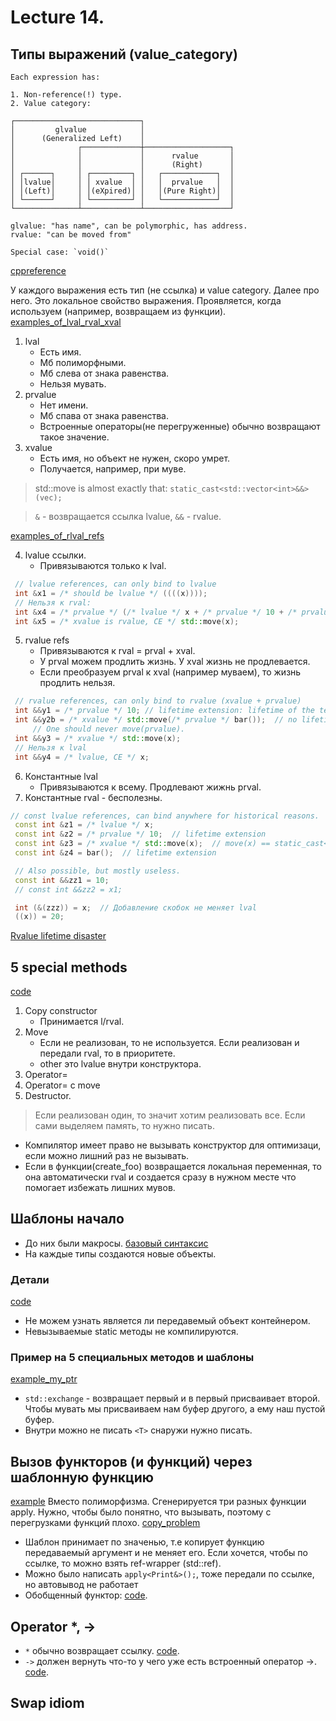 # Lecture 14.

## Типы выражений (value_category)

```
Each expression has:

1. Non-reference(!) type.
2. Value category: 

┌────────────────────────────┐
│         glvalue            │
│      (Generalized Left)    │
│              ┌─────────────┼───────────────────┐
│              │             │      rvalue       │
│              │             │      (Right)      │
│ ┌──────┐     │ ┌─────────┐ │   ┌────────────┐  │
│ │lvalue│     │ │ xvalue  │ │   │  prvalue   │  │
│ │(Left)│     │ │(eXpired)│ │   │(Pure Right)│  │
│ └──────┘     │ └─────────┘ │   └────────────┘  │
└──────────────┴─────────────┴───────────────────┘

glvalue: "has name", can be polymorphic, has address.
rvalue: "can be moved from"

Special case: `void()`
```

[cppreference](https://en.cppreference.com/w/cpp/language/value_category)

У каждого выражения есть тип (не ссылка) и value category. Далее про него. Это локальное свойство выражения.
Проявляется, когда используем (например, возвращаем из функции).  
[examples_of_lval_rval_xval](../14-220110/01-move-semantics/01-value-category.cpp)

1. lval
    - Есть имя.
    - Мб полиморфными.
    - Мб слева от знака равенства.
    - Нельзя мувать.
2. prvalue
    - Нет имени.
    - Мб спава от знака равенства.
    - Встроенные операторы(не перегруженные) обычно возвращают такое значение.
3. xvalue
    - Есть имя, но объект не нужен, скоро умрет.
    - Получается, например, при муве.

> std::move is almost exactly that: `static_cast<std::vector<int>&&>(vec);`

> `&` - возвращается ссылка lvalue, `&&` - rvalue.

[examples_of_rlval_refs](../14-220110/01-move-semantics/02-refs.cpp)

4. lvalue ссылки.
    - Привязываются только к lval.

```c++
 // lvalue references, can only bind to lvalue
 int &x1 = /* should be lvalue */ ((((x))));
 // Нельзя к rval:
 int &x4 = /* prvalue */ (/* lvalue */ x + /* prvalue */ 10 + /* prvalue */ bar());  // CE
 int &x5 = /* xvalue is rvalue, CE */ std::move(x);
```

5. rvalue refs
    - Привязываются к rval = prval + xval.
    - У prval можем продлить жизнь. У xval жизнь не продлевается.
    - Если преобразуем prval к xval (например муваем), то жизнь продлить нельзя.

```c++
 // rvalue references, can only bind to rvalue (xvalue + prvalue)
 int &&y1 = /* prvalue */ 10; // lifetime extension: lifetime of the temporary is extended to lifetime of y2
 int &&y2b = /* xvalue */ std::move(/* prvalue */ bar());  // no lifetime extension, accessing y2b is UB.
     // One should never move(prvalue).
 int &&y3 = /* xvalue */ std::move(x);
 // Нельзя к lval
 int &&y4 = /* lvalue, CE */ x;
```

6. Константные lval
    - Привязываются к всему. Продлевают жижнь prval.
7. Константные rval - бесполезны.

```c++
// const lvalue references, can bind anywhere for historical reasons.
 const int &z1 = /* lvalue */ x;
 const int &z2 = /* prvalue */ 10;  // lifetime extension
 const int &z3 = /* xvalue */ std::move(x);  // move(x) == static_cast<int&&>(x)
 const int &z4 = bar();  // lifetime extension

 // Also possible, but mostly useless.
 const int &&zz1 = 10;
 // const int &&zz2 = x1;

 int (&(zzz)) = x;  // Добавление скобок не меняет lval
 ((x)) = 20;
```

[Rvalue lifetime disaster](https://www.youtube.com/watch?v=zzkpTbJiFPM)

## 5 special methods

[code](../14-220110/01-move-semantics/03-specials.cpp)

1. Copy constructor
    - Принимается l/rval.
2. Move
    - Если не реализован, то не используется. Если реализован и передали rval, то в приоритете.
    - other это lvalue внутри конструктора.
3. Operator=
4. Operator= с move
5. Destructor.

> Если реализован один, то значит хотим реализовать все. Если сами выделяем память, то нужно писать.

- Компилятор имеет право не вызывать конструктор для оптимизаци, если можно лишний раз не вызывать.
- Если в функции(create_foo) возвращается локальная переменная, то она автоматически rval и создается сразу в нужном
  месте что помогает избежать лишних мувов.

## Шаблоны начало

- До них были макросы.
  [базовый синтаксис](../14-220110/02-templates/02-template.cpp)
- На каждые типы создаются новые объекты.

### Детали

[code](../14-220110/02-templates/03-template.cpp)

- Не можем узнать является ли передавемый объект контейнером.
- Невызываемые static методы не компилируются.

### Пример на 5 специальных методов и шаблоны

[example_my_ptr](../14-220110/02-templates/04-shortcut.cpp)

- `std::exchange` - возвращает первый и в первый присваивает второй. Чтобы мувать мы присваиваем нам буфер другого, а ему наш пустой буфер.
- Внутри можно не писать `<T>` снаружи нужно писать.

## Вызов функторов (и функций) через шаблонную функцию

[example](../14-220110/03-functors/01-calling.cpp)
Вместо полиморфизма. Сгенерируется три разных функции apply. Нужно, чтобы было понятно, что вызывать, поэтому с
перегрузками функций плохо.
[copy_problem](../14-220110/03-functors/02-calling-stateful.cpp)

- Шаблон принимает по значенью, т.е копирует функцию передаваемый аргумент и не меняет его. Если хочется, чтобы по
  ссылке, то можно взять ref-wrapper (std::ref).
- Можно было написать `apply<Print&>();`, тоже передали по ссылке, но автовывод не работает
- Обобщенный функтор: [code](../14-220110/03-functors/03-storing.cpp).

## Operator *, ->

- `*` обычно возвращает ссылку. [code](../14-220110/04-misc/01-operator-deref.cpp).
- `->` должен вернуть что-то у чего уже есть встроенный оператор ->. [code](../14-220110/04-misc/02-operator-arrow.cpp).

## Swap idiom

